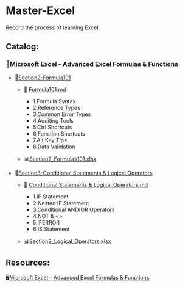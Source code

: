 # Master-Excel
Record the process of learning Excel.

## Catalog:  
### :file_folder:[Microsoft Excel - Advanced Excel Formulas & Functions](https://github.com/ZihanWan97/Master-Excel/tree/main/Microsoft%20Excel%20-%20Advanced%20Excel%20Formulas%20%26%20Functions-Udemy)   
- :file_folder:[Section2-Formula101](https://github.com/ZihanWan97/Master-Excel/tree/main/Microsoft%20Excel%20-%20Advanced%20Excel%20Formulas%20%26%20Functions-Udemy/Section2-Formula101)    
  - :page_facing_up:	[Formula101.md](https://github.com/ZihanWan97/Master-Excel/blob/main/Microsoft%20Excel%20-%20Advanced%20Excel%20Formulas%20%26%20Functions-Udemy/Section2-Formula101/Formula101.md)  
    - 1.Formula Syntax
    - 2.Reference Types
    - 3.Common Error Types
    - 4.Auditing Tools
    - 5.Ctrl Shortcuts
    - 6.Function Shortcuts
    - 7.Alt Key Tips
    - 8.Data Validation  

  - :bar_chart:[Section2_Formulas101.xlsx](https://github.com/ZihanWan97/Master-Excel/blob/main/Microsoft%20Excel%20-%20Advanced%20Excel%20Formulas%20%26%20Functions-Udemy/Section2-Formula101/Section2_Formulas101.xlsx)  
- :file_folder:[Section3-Conditional Statements & Logical Operators](https://github.com/ZihanWan97/Master-Excel/tree/main/Microsoft%20Excel%20-%20Advanced%20Excel%20Formulas%20%26%20Functions-Udemy/Section3-Conditional%20Statements%20%26%20Logical%20Operators)  

  - :page_facing_up:	[Conditional Statements & Logical Operators.md](https://github.com/ZihanWan97/Master-Excel/blob/main/Microsoft%20Excel%20-%20Advanced%20Excel%20Formulas%20%26%20Functions-Udemy/Section3-Conditional%20Statements%20%26%20Logical%20Operators/Conditional%20Statements%20%26%20Logical%20Operators.md)

    - 1.IF Statement
    - 2.Nested IF Statement
    - 3.Conditional AND/OR Operators
    - 4.NOT & <>
    - 5.IFERROR
    - 6.IS Statement
  - :bar_chart:[Section3_Logical_Operators.xlsx](https://github.com/ZihanWan97/Master-Excel/blob/main/Microsoft%20Excel%20-%20Advanced%20Excel%20Formulas%20%26%20Functions-Udemy/Section3-Conditional%20Statements%20%26%20Logical%20Operators/Section3_Logical_Operators.xlsx)
## Resources:
:desktop_computer:[Microsoft Excel - Advanced Excel Formulas & Functions](https://www.udemy.com/course/excel-for-analysts/)
